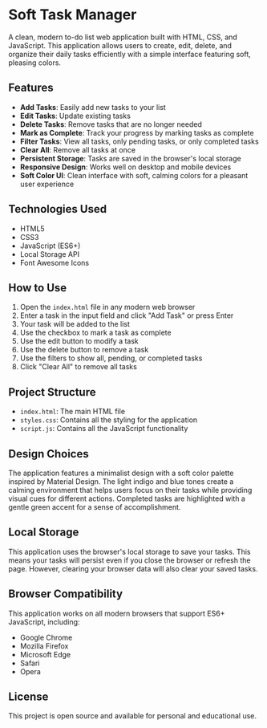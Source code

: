 # Soft Task Manager

A clean, modern to-do list web application built with HTML, CSS, and JavaScript. This application allows users to create, edit, delete, and organize their daily tasks efficiently with a simple interface featuring soft, pleasing colors.

## Features

- **Add Tasks**: Easily add new tasks to your list
- **Edit Tasks**: Update existing tasks
- **Delete Tasks**: Remove tasks that are no longer needed
- **Mark as Complete**: Track your progress by marking tasks as complete
- **Filter Tasks**: View all tasks, only pending tasks, or only completed tasks
- **Clear All**: Remove all tasks at once
- **Persistent Storage**: Tasks are saved in the browser's local storage
- **Responsive Design**: Works well on desktop and mobile devices
- **Soft Color UI**: Clean interface with soft, calming colors for a pleasant user experience

## Technologies Used

- HTML5
- CSS3
- JavaScript (ES6+)
- Local Storage API
- Font Awesome Icons

## How to Use

1. Open the `index.html` file in any modern web browser
2. Enter a task in the input field and click "Add Task" or press Enter
3. Your task will be added to the list
4. Use the checkbox to mark a task as complete
5. Use the edit button to modify a task
6. Use the delete button to remove a task
7. Use the filters to show all, pending, or completed tasks
8. Click "Clear All" to remove all tasks

## Project Structure

- `index.html`: The main HTML file
- `styles.css`: Contains all the styling for the application
- `script.js`: Contains all the JavaScript functionality

## Design Choices

The application features a minimalist design with a soft color palette inspired by Material Design. The light indigo and blue tones create a calming environment that helps users focus on their tasks while providing visual cues for different actions. Completed tasks are highlighted with a gentle green accent for a sense of accomplishment.

## Local Storage

This application uses the browser's local storage to save your tasks. This means your tasks will persist even if you close the browser or refresh the page. However, clearing your browser data will also clear your saved tasks.

## Browser Compatibility

This application works on all modern browsers that support ES6+ JavaScript, including:
- Google Chrome
- Mozilla Firefox
- Microsoft Edge
- Safari
- Opera

## License

This project is open source and available for personal and educational use. 
